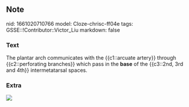 ## Note
nid: 1661020710766
model: Cloze-chrisc-ff04e
tags: GSSE::!Contributor::Victor_Liu
markdown: false

### Text
The plantar arch communicates with the {{c1::arcuate artery}}
through {{c2::perforating branches}} which pass in the <b>base</b>
of the {{c3::2nd, 3rd and 4th}} intermetatarsal spaces.

### Extra
<img src="paste-97dab328764206dcfba6a545cdc8b1538fc97fe5.jpg">
